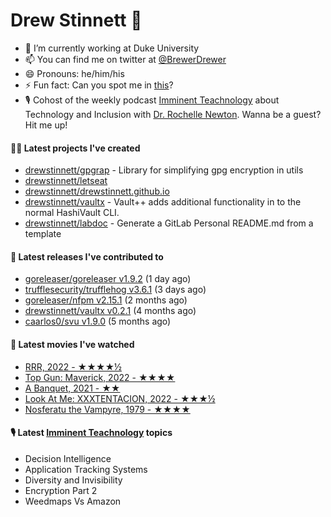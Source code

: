 
# Drew Stinnett 👋

- 🔭 I’m currently working at Duke University
- 📫 You can find me on twitter at [@BrewerDrewer](https://twitter.com/BrewerDrewer)
- 😄 Pronouns: he/him/his
- ⚡ Fun fact: Can you spot me in [this](https://www.youtube.com/watch?v=oL9WnB0qHBA)?
- 🎙 Cohost of the weekly podcast [Imminent Teachnology](https://podcast.imminentteachnology.com/) about Technology and Inclusion with [Dr. Rochelle Newton](https://www.linkedin.com/in/drrochellenewton/). Wanna be a guest? Hit me up!

#### 👨‍💻 Latest projects I've created
- [drewstinnett/gpgrap](https://github.com/drewstinnett/gpgrap) - Library for simplifying gpg encryption in utils
- [drewstinnett/letseat](https://github.com/drewstinnett/letseat)
- [drewstinnett/drewstinnett.github.io](https://github.com/drewstinnett/drewstinnett.github.io)
- [drewstinnett/vaultx](https://github.com/drewstinnett/vaultx) - Vault&#43;&#43; adds additional functionality in to the normal HashiVault CLI.
- [drewstinnett/labdoc](https://github.com/drewstinnett/labdoc) - Generate a GitLab Personal README.md from a template

#### 🚀 Latest releases I've contributed to
- [goreleaser/goreleaser v1.9.2](https://github.com/goreleaser/goreleaser/releases/tag/v1.9.2) (1 day ago)
- [trufflesecurity/trufflehog v3.6.1](https://github.com/trufflesecurity/trufflehog/releases/tag/v3.6.1) (3 days ago)
- [goreleaser/nfpm v2.15.1](https://github.com/goreleaser/nfpm/releases/tag/v2.15.1) (2 months ago)
- [drewstinnett/vaultx v0.2.1](https://github.com/drewstinnett/vaultx/releases/tag/v0.2.1) (4 months ago)
- [caarlos0/svu v1.9.0](https://github.com/caarlos0/svu/releases/tag/v1.9.0) (5 months ago)

#### 🍿 Latest movies I've watched
- [RRR, 2022 - ★★★★½](https://letterboxd.com/mondodrew/film/rrr/)
- [Top Gun: Maverick, 2022 - ★★★★](https://letterboxd.com/mondodrew/film/top-gun-maverick/)
- [A Banquet, 2021 - ★★](https://letterboxd.com/mondodrew/film/a-banquet/)
- [Look At Me: XXXTENTACION, 2022 - ★★★½](https://letterboxd.com/mondodrew/film/look-at-me-xxxtentacion/)
- [Nosferatu the Vampyre, 1979 - ★★★★](https://letterboxd.com/mondodrew/film/nosferatu-the-vampyre/)

#### 🎙 Latest [Imminent Teachnology](https://podcast.imminentteachnology.com/) topics
- Decision Intelligence
- Application Tracking Systems
- Diversity and Invisibility
- Encryption Part 2
- Weedmaps Vs Amazon